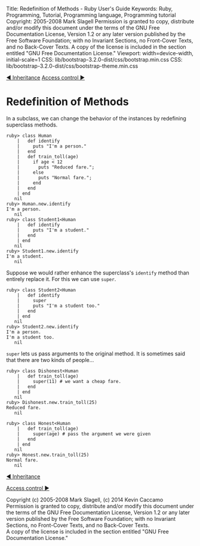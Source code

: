 Title: Redefinition of Methods - Ruby User's Guide
Keywords: Ruby, Programming, Tutorial, Programming language, Programming tutorial
Copyright: 2005-2008 Mark Slagell
           Permission is granted to copy, distribute and/or modify this document under the terms of the GNU Free Documentation License, Version 1.2 or any later version published by the Free Software Foundation; with no Invariant Sections, no Front-Cover Texts, and no Back-Cover Texts.
           A copy of the license is included in the section entitled "GNU Free Documentation License."
Viewport: width=device-width, initial-scale=1
CSS: lib/bootstrap-3.2.0-dist/css/bootstrap.min.css
CSS: lib/bootstrap-3.2.0-dist/css/bootstrap-theme.min.css

<div class="container">
<!-- Previous page -->
<a href="inheritance.html" class="btn btn-default">&#9668; Inheritance</a>
<!-- Next page -->
<a href="accesscontrol.html" class="btn btn-default">Access control &#9658;</a>

Redefinition of Methods
=======================

In a subclass, we can change the behavior of the instances by
redefining superclass methods.

    ruby> class Human
        |   def identify
        |     puts "I'm a person."
        |   end
        |   def train_toll(age)
        |     if age < 12
        |       puts "Reduced fare.";
        |     else
        |       puts "Normal fare.";
        |     end
        |   end
        | end
       nil
    ruby> Human.new.identify
    I'm a person.
       nil
    ruby> class Student1<Human
        |   def identify
        |     puts "I'm a student."
        |   end
        | end
       nil
    ruby> Student1.new.identify
    I'm a student.
       nil

Suppose we would rather enhance the superclass's `identify`
method than entirely replace it.  For this we can use `super`.

    ruby> class Student2<Human
        |   def identify
        |     super
        |     puts "I'm a student too."
        |   end
        | end
       nil
    ruby> Student2.new.identify
    I'm a person.
    I'm a student too.
       nil

`super` lets us pass arguments to the original method.
It is sometimes said that there are two kinds of people...

    ruby> class Dishonest<Human
        |   def train_toll(age)
        |     super(11) # we want a cheap fare.
        |   end
        | end
       nil
    ruby> Dishonest.new.train_toll(25)
    Reduced fare.
       nil

    ruby> class Honest<Human
        |   def train_toll(age)
        |     super(age) # pass the argument we were given
        |   end
        | end
       nil
    ruby> Honest.new.train_toll(25)
    Normal fare.
       nil

<!-- Previous page -->
<a href="inheritance.html" class="btn btn-default">&#9668; Inheritance</a>
<!-- Next page -->
<a href="accesscontrol.html" class="btn btn-default">Access control &#9658;</a>

Copyright (c) 2005-2008 Mark Slagell, (c) 2014 Kevin Caccamo  
Permission is granted to copy, distribute and/or modify this document under the terms of the GNU Free Documentation License, Version 1.2 or any later version published by the Free Software Foundation; with no Invariant Sections, no Front-Cover Texts, and no Back-Cover Texts.  
A copy of the license is included in the section entitled "GNU Free Documentation License."

</div>
<script src="lib/jquery-1.11.1.min.js"></script>
<script src="lib/bootstrap-3.2.0-dist/js/bootstrap.min.js"></script>
<script src="kbdnav.js"></script>

